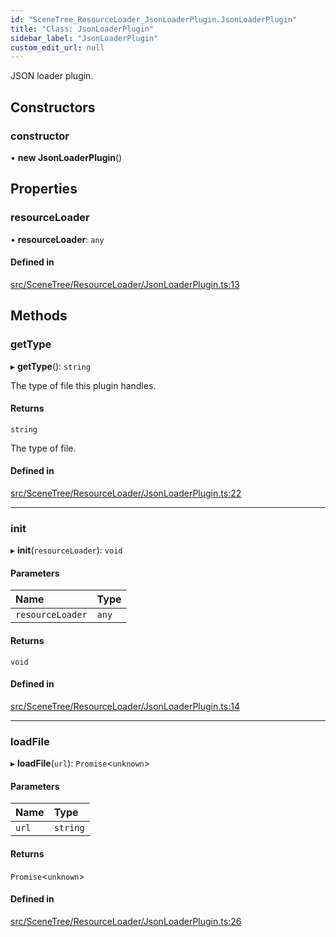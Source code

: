 ```yaml
---
id: "SceneTree_ResourceLoader_JsonLoaderPlugin.JsonLoaderPlugin"
title: "Class: JsonLoaderPlugin"
sidebar_label: "JsonLoaderPlugin"
custom_edit_url: null
---
```




JSON loader plugin.

## Constructors

### constructor

• **new JsonLoaderPlugin**()

## Properties

### resourceLoader

• **resourceLoader**: `any`

#### Defined in

[src/SceneTree/ResourceLoader/JsonLoaderPlugin.ts:13](https://github.com/ZeaInc/zea-engine/blob/8e646f8a8/src/SceneTree/ResourceLoader/JsonLoaderPlugin.ts#L13)

## Methods

### getType

▸ **getType**(): `string`

The type of file this plugin handles.

#### Returns

`string`

The type of file.

#### Defined in

[src/SceneTree/ResourceLoader/JsonLoaderPlugin.ts:22](https://github.com/ZeaInc/zea-engine/blob/8e646f8a8/src/SceneTree/ResourceLoader/JsonLoaderPlugin.ts#L22)

___

### init

▸ **init**(`resourceLoader`): `void`

#### Parameters

| Name | Type |
| :------ | :------ |
| `resourceLoader` | `any` |

#### Returns

`void`

#### Defined in

[src/SceneTree/ResourceLoader/JsonLoaderPlugin.ts:14](https://github.com/ZeaInc/zea-engine/blob/8e646f8a8/src/SceneTree/ResourceLoader/JsonLoaderPlugin.ts#L14)

___

### loadFile

▸ **loadFile**(`url`): `Promise`<`unknown`\>

#### Parameters

| Name | Type |
| :------ | :------ |
| `url` | `string` |

#### Returns

`Promise`<`unknown`\>

#### Defined in

[src/SceneTree/ResourceLoader/JsonLoaderPlugin.ts:26](https://github.com/ZeaInc/zea-engine/blob/8e646f8a8/src/SceneTree/ResourceLoader/JsonLoaderPlugin.ts#L26)

